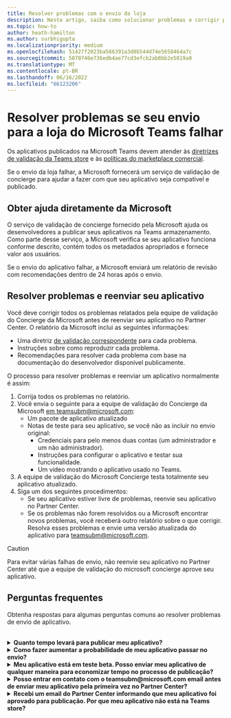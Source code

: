 ```yaml
---
title: Resolver problemas com o envio da loja
description: Neste artigo, saiba como solucionar problemas e corrigir problemas com o envio Microsoft Teams loja.
ms.topic: how-to
author: heath-hamilton
ms.author: surbhigupta
ms.localizationpriority: medium
ms.openlocfilehash: 51427f2023ba566391a3d0b544d74e5658464a7c
ms.sourcegitcommit: 5070746e736edb4ae77cd3efcb2ab8bb2e5819a0
ms.translationtype: MT
ms.contentlocale: pt-BR
ms.lasthandoff: 06/16/2022
ms.locfileid: "66123206"
---
```

# <a name="resolve-issues-if-your-microsoft-teams-store-submission-fails"></a>Resolver problemas se seu envio para a loja do Microsoft Teams falhar

Os aplicativos publicados na Microsoft Teams devem atender às [diretrizes de validação da Teams store](~/concepts/deploy-and-publish/appsource/prepare/teams-store-validation-guidelines.md) e às [políticas do marketplace comercial](/legal/marketplace/certification-policies).

Se o envio da loja falhar, a Microsoft fornecerá um serviço de validação de concierge para ajudar a fazer com que seu aplicativo seja compatível e publicado.

## <a name="get-help-directly-from-microsoft"></a>Obter ajuda diretamente da Microsoft

O serviço de validação de concierge fornecido pela Microsoft ajuda os desenvolvedores a publicar seus aplicativos na Teams armazenamento. Como parte desse serviço, a Microsoft verifica se seu aplicativo funciona conforme descrito, contém todos os metadados apropriados e fornece valor aos usuários.

Se o envio do aplicativo falhar, a Microsoft enviará um relatório de revisão com recomendações dentro de 24 horas após o envio.

## <a name="resolve-issues-and-resubmit-your-app"></a>Resolver problemas e reenviar seu aplicativo

Você deve corrigir todos os problemas relatados pela equipe de validação do Concierge da Microsoft antes de reenviar seu aplicativo no Partner Center. O relatório da Microsoft inclui as seguintes informações:

* Uma diretriz [de validação correspondente](~/concepts/deploy-and-publish/appsource/prepare/teams-store-validation-guidelines.md) para cada problema.
* Instruções sobre como reproduzir cada problema.
* Recomendações para resolver cada problema com base na documentação do desenvolvedor disponível publicamente.

O processo para resolver problemas e reenviar um aplicativo normalmente é assim:

1. Corrija todos os problemas no relatório.
1. Você envia o seguinte para a equipe de validação do Concierge da Microsoft <a href="mailto:teamsubm@microsoft.com">em teamsubm@microsoft.com</a>:
   * Um pacote de aplicativo atualizado
   * Notas de teste para seu aplicativo, se você não as incluir no envio original:
      * Credenciais para pelo menos duas contas (um administrador e um não administrador).
      * Instruções para configurar o aplicativo e testar sua funcionalidade.
      * Um vídeo mostrando o aplicativo usado no Teams.
1. A equipe de validação do Microsoft Concierge testa totalmente seu aplicativo atualizado.
1. Siga um dos seguintes procedimentos:
   * Se seu aplicativo estiver livre de problemas, reenvie seu aplicativo no Partner Center.
   * Se os problemas não forem resolvidos ou a Microsoft encontrar novos problemas, você receberá outro relatório sobre o que corrigir. Resolva esses problemas e envie uma versão atualizada do aplicativo para <a href="mailto:teamsubm@microsoft.com">teamsubm@microsoft.com</a>.

> [!CAUTION]
> Para evitar várias falhas de envio, não reenvie seu aplicativo no Partner Center até que a equipe de validação do microsoft concierge aprove seu aplicativo.

## <a name="faq"></a>Perguntas frequentes

Obtenha respostas para algumas perguntas comuns ao resolver problemas de envio de aplicativo.

<br>

<details>

<summary><b>Quanto tempo levará para publicar meu aplicativo?</b></summary>

Se o envio da loja não tiver problemas, seu aplicativo será publicado dentro de 1 a 2 dias úteis. Se o aplicativo falhar, uma equipe da Microsoft fornecerá recomendações para corrigir os problemas. Depois de fazer essas correções e reenviar um aplicativo atualizado para essa equipe, você será notificado em 24 horas se seu aplicativo estiver pronto para publicar ou ainda precisar de mais trabalho.

<br>

</details>

<details>

<summary><b>Como fazer aumentar a probabilidade de meu aplicativo passar no envio?</b></summary>

Fazer o seguinte pode levar a um envio bem-sucedido:

1. Desenvolva seu aplicativo com base nas [diretrizes Teams design](~/concepts/design/design-teams-app-overview.md).
1. Verifique se seu aplicativo segue as diretrizes [de validação da Teams store](~/concepts/deploy-and-publish/appsource/prepare/teams-store-validation-guidelines.md) e as políticas [de certificação do marketplace comercial da Microsoft](/legal/marketplace/certification-policies).
1. Teste o pacote do aplicativo com a [ferramenta Microsoft Teams validação do aplicativo](https://dev.teams.microsoft.com/appvalidation.html).
1. [Prepare seu envio Teams loja.](~/concepts/deploy-and-publish/appsource/prepare/submission-checklist.md)

<br>

</details>

<details>

<summary><b>Meu aplicativo está em teste beta. Posso enviar meu aplicativo de qualquer maneira para economizar tempo no processo de publicação?</b></summary>

Não. A Microsoft valida apenas aplicativos prontos para produção.

<br>

</details>

<details>

<summary><b>Posso entrar em contato com o teamsubm@microsoft.com email antes de enviar meu aplicativo pela primeira vez no Partner Center?</b></summary>

Não. A Microsoft não começa a validar seu aplicativo até que você envie seu aplicativo pela primeira vez no Partner Center.

<br>

</details>

<details>

<summary><b>Recebi um email do Partner Center informando que meu aplicativo foi aprovado para publicação. Por que meu aplicativo não está na Teams store?</b></summary>

Depois que seu aplicativo é aprovado, a publicação geralmente leva de 1 a 2 dias úteis, dependendo dos recursos do aplicativo.Se seu aplicativo não tiver sido publicado após dois dias úteis, entre em contato <a href="mailto:teamsubm@microsoft.com">com teamsubm@microsoft.com</a>.

<br>

</details>
